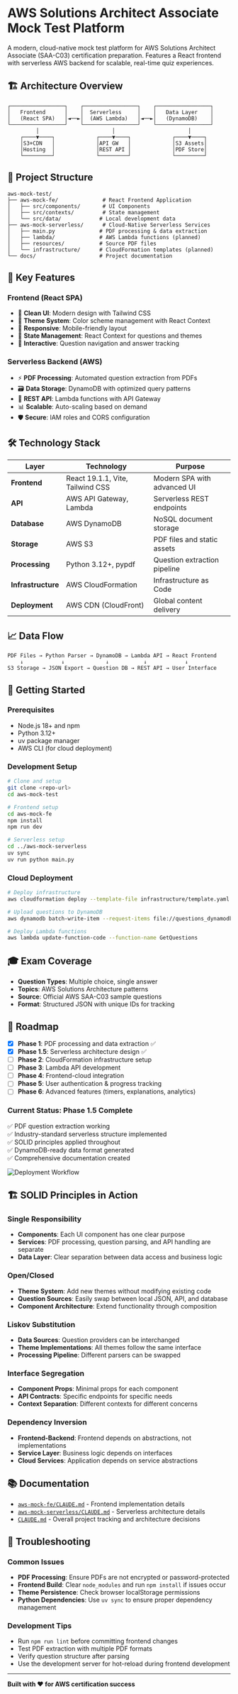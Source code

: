 # AWS Solutions Architect Associate Mock Test Platform

A modern, cloud-native mock test platform for AWS Solutions Architect Associate (SAA-C03) certification preparation. Features a React frontend with serverless AWS backend for scalable, real-time quiz experiences.

## 🏗️ Architecture Overview

```
┌─────────────────┐    ┌─────────────────┐    ┌─────────────────┐
│   Frontend      │    │  Serverless     │    │   Data Layer    │
│   (React SPA)   │◄──►│  (AWS Lambda)   │◄──►│   (DynamoDB)    │
└─────────────────┘    └─────────────────┘    └─────────────────┘
         │                       │                       │
    ┌────▼────┐             ┌────▼────┐             ┌────▼────┐
    │S3+CDN   │             │API GW   │             │S3 Assets│
    │Hosting  │             │REST API │             │PDF Store│
    └─────────┘             └─────────┘             └─────────┘
```

## 🚀 Project Structure

```
aws-mock-test/
├── aws-mock-fe/              # React Frontend Application
│   ├── src/components/       # UI Components
│   ├── src/contexts/         # State management
│   └── src/data/            # Local development data
├── aws-mock-serverless/      # Cloud-Native Serverless Services
│   ├── main.py              # PDF processing & data extraction
│   ├── lambda/              # AWS Lambda functions (planned)
│   ├── resources/           # Source PDF files
│   └── infrastructure/      # CloudFormation templates (planned)
└── docs/                    # Project documentation
```

## 🎯 Key Features

### **Frontend (React SPA)**
- 🎨 **Clean UI**: Modern design with Tailwind CSS
- 🌈 **Theme System**: Color scheme management with React Context
- 📱 **Responsive**: Mobile-friendly layout
- 💾 **State Management**: React Context for questions and themes
- 🔄 **Interactive**: Question navigation and answer tracking

### **Serverless Backend (AWS)**
- ⚡ **PDF Processing**: Automated question extraction from PDFs
- 🗃️ **Data Storage**: DynamoDB with optimized query patterns
- 🔗 **REST API**: Lambda functions with API Gateway
- 📊 **Scalable**: Auto-scaling based on demand
- 🛡️ **Secure**: IAM roles and CORS configuration

## 🛠️ Technology Stack

| Layer | Technology | Purpose |
|-------|------------|---------|
| **Frontend** | React 19.1.1, Vite, Tailwind CSS | Modern SPA with advanced UI |
| **API** | AWS API Gateway, Lambda | Serverless REST endpoints |
| **Database** | AWS DynamoDB | NoSQL document storage |
| **Storage** | AWS S3 | PDF files and static assets |
| **Processing** | Python 3.12+, pypdf | Question extraction pipeline |
| **Infrastructure** | AWS CloudFormation | Infrastructure as Code |
| **Deployment** | AWS CDN (CloudFront) | Global content delivery |

## 📈 Data Flow

```
PDF Files → Python Parser → DynamoDB → Lambda API → React Frontend
    ↓            ↓             ↓           ↓            ↓
S3 Storage → JSON Export → Question DB → REST API → User Interface
```

## 🚀 Getting Started

### **Prerequisites**
- Node.js 18+ and npm
- Python 3.12+
- uv package manager
- AWS CLI (for cloud deployment)

### **Development Setup**
```bash
# Clone and setup
git clone <repo-url>
cd aws-mock-test

# Frontend setup
cd aws-mock-fe
npm install
npm run dev

# Serverless setup  
cd ../aws-mock-serverless
uv sync
uv run python main.py
```

### **Cloud Deployment**
```bash
# Deploy infrastructure
aws cloudformation deploy --template-file infrastructure/template.yaml

# Upload questions to DynamoDB
aws dynamodb batch-write-item --request-items file://questions_dynamodb_format.json

# Deploy Lambda functions
aws lambda update-function-code --function-name GetQuestions
```

## 🎓 Exam Coverage

- **Question Types**: Multiple choice, single answer
- **Topics**: AWS Solutions Architecture patterns
- **Source**: Official AWS SAA-C03 sample questions
- **Format**: Structured JSON with unique IDs for tracking

## 🔮 Roadmap

- [x] **Phase 1**: PDF processing and data extraction ✅
- [x] **Phase 1.5**: Serverless architecture design ✅  
- [ ] **Phase 2**: CloudFormation infrastructure setup
- [ ] **Phase 3**: Lambda API development
- [ ] **Phase 4**: Frontend-cloud integration
- [ ] **Phase 5**: User authentication & progress tracking
- [ ] **Phase 6**: Advanced features (timers, explanations, analytics)

### **Current Status: Phase 1.5 Complete**
✅ PDF question extraction working  
✅ Industry-standard serverless structure implemented  
✅ SOLID principles applied throughout  
✅ DynamoDB-ready data format generated  
✅ Comprehensive documentation created  

![Deployment Workflow](aws-mock-serverless/docs_assets/deployment-workflow.png)

## 🏗️ SOLID Principles in Action

### **Single Responsibility**
- **Components**: Each UI component has one clear purpose
- **Services**: PDF processing, question parsing, and API handling are separate
- **Data Layer**: Clear separation between data access and business logic

### **Open/Closed**
- **Theme System**: Add new themes without modifying existing code
- **Question Sources**: Easily swap between local JSON, API, and database
- **Component Architecture**: Extend functionality through composition

### **Liskov Substitution**
- **Data Sources**: Question providers can be interchanged
- **Theme Implementations**: All themes follow the same interface
- **Processing Pipeline**: Different parsers can be swapped

### **Interface Segregation**
- **Component Props**: Minimal props for each component
- **API Contracts**: Specific endpoints for specific needs
- **Context Separation**: Different contexts for different concerns

### **Dependency Inversion**
- **Frontend-Backend**: Frontend depends on abstractions, not implementations
- **Service Layer**: Business logic depends on interfaces
- **Cloud Services**: Application depends on service abstractions

## 📚 Documentation

- [`aws-mock-fe/CLAUDE.md`](aws-mock-fe/CLAUDE.md) - Frontend implementation details
- [`aws-mock-serverless/CLAUDE.md`](aws-mock-serverless/CLAUDE.md) - Serverless architecture details
- [`CLAUDE.md`](CLAUDE.md) - Overall project tracking and architecture decisions

## 🔧 Troubleshooting

### **Common Issues**
- **PDF Processing**: Ensure PDFs are not encrypted or password-protected
- **Frontend Build**: Clear `node_modules` and run `npm install` if issues occur
- **Theme Persistence**: Check browser localStorage permissions
- **Python Dependencies**: Use `uv sync` to ensure proper dependency management

### **Development Tips**
- Run `npm run lint` before committing frontend changes
- Test PDF extraction with multiple PDF formats
- Verify question structure after parsing
- Use the development server for hot-reload during frontend development

---

**Built with ❤️ for AWS certification success**
